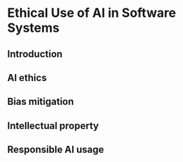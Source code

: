 # Ethical Use of AI in Software Systems

## Introduction

## AI ethics

## Bias mitigation

## Intellectual property

## Responsible AI usage
